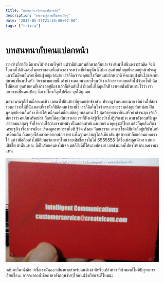 ```yaml
---
title: "บทสนทนากับคนแปลกหน้า"
description: "หนทางสู่การเป็นคนเปิดๆ"
date: "2017-05-27T21:30:00+07:00"
tags: ["trivia"]
---
```

# บทสนทนากับคนแปลกหน้า
ระหว่างที่กำลังเดินทางไปทำงานที่จุฬา แต่ว่ามีฝนตกหนักบวกกับนายจ้างยังมาไม่ถึงเพราะรถติด จึงมีโอกาสไปเดินเล่นในพารากอนเพื่อฆ่าเวลา ระหว่างที่เดินดูนั่นนี่ไปมา สุดท้ายก็หยุดยืนรออยู่หน้าประตู แถวนั้นมีคนยืนรอเพื่อนฝูงอยู่มากมาย เราก็คิดว่าจะคุยอะไรกับคนแปลกหน้าดี คิดแผนผังต้นไม้ของบทสนทนาขึ้นมาในหัว ว่าเราถามแบบนี้ เค้าน่าจะตอบมาแบบไหนบ้าง แล้วเราจะตอบกลับไปว่าอะไรดี คิดไปคิดมา สุดท้ายคนที่เค้ารออยู๋ก็มา แล้วก็เดินกันไป ก็เลยไม่ได้คุยสักที เราเคยตั้งเป้าหมายไว้ว่า เราอยากจะเป็นคนเปิดๆ คือเจอใครก็คุยไปเรื่อย คุยได้ทุกคน

พอรอนานๆก็เริ่มเมื่อยและหิว เลยลงไปกินข้าวที่ฟูดคอร์ทข้างล่าง ปรากฏว่าคนเยอะมาก เดินวนไปสองรอบกว่าจะได้ที่นั่ง ตอนที่เรานั่งก็มีอีกคนเข้ามานั่ง เราก็คิดในใจว่าเราควรจะชวนเค้าคุยสักหน่อย ฝึกพูดคุยกับคนอื่นบ้าง ก็ทำได้เหมือนเดิมคือแค่คิดๆบทสนทนาไว้ สุดท้ายพอเรากินเสร็จกำลังจะลุก เค้าก็ทักเราว่า คนจีนหรือเปล่า ก็เลยได้คุยกันยาวเลย เราก็ฟังเค้ารู้เรื่องบ้างไม่รู้เรื่องบ้าง ภาษาอังกฤษฟังพูดเราอ่อนแอสุดๆ จับใจความได้ว่ามาจากพม่า เป็นแอคเค้าท์เมเนเจอร์ มาคุยธุระที่ไทย แล้วก็คุยกันเรื่องเศรษฐกิจ เรื่องการเมือง เรื่องอุตสาหกรรมไอที ชีวิต สังคม วัฒนธรรม อาหารโชคดีทีเค้าก็อยู่บริษัทไอทีเหมือนกัน ก็เลยคุยได้หลากหลายหน่อย เพราะพื้นฐานความรู้ใกล้เคียงกัน สุดท้ายเค้าก็ขอคอนแทคเราไว้ แต่ว่ามือถือเค้าไม่มีคีย์บอร์ดภาษาไทย เลยเสิชชื่อเราไม่ได้ 5555555 ได้ชื่อเฟสบุคเค้ามา แต่พอเสิชชื่อเท่านั้นแหละ มีเป็นร้อยคนหาไม่เจอ แต่ก็ยังดีที่ได้นามบัตรมา เลยส่งเมลล์ไปหาให้เค้าแอดเรามาแทน

![stranger-card](/images/stranger-card.jpeg)

กลับมาก็มานั่งคิด ว่าชื่อเรามันออกเสียงยากสำหรับคนต่างชาติหรือเปล่าหว่า ที่ผ่านมาก็ไม่มีปัญหาการเรียกชื่อนะ อาจจะลองตั้งชื่อภาษาอังกฤษง่ายๆให้คนฝรั่งเรียกจะดีไหมนะ